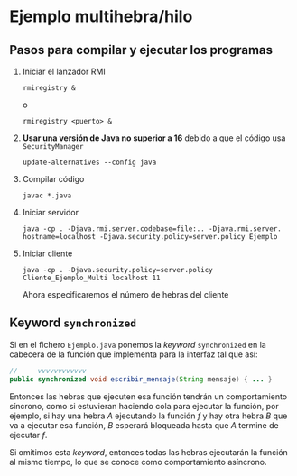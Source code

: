 # Ejemplo multihebra/hilo

## Pasos para compilar y ejecutar los programas

1. Iniciar el lanzador RMI
   ```
   rmiregistry &
   ```
   o
   ```
   rmiregistry <puerto> &
   ```

2. **Usar una versión de Java no superior a 16** debido a que el código usa `SecurityManager`
   ```
   update-alternatives --config java
   ```

3. Compilar código
   ```
   javac *.java
   ```

4. Iniciar servidor
   ```
   java -cp . -Djava.rmi.server.codebase=file:.. -Djava.rmi.server.     hostname=localhost -Djava.security.policy=server.policy Ejemplo
   ```

5. Iniciar cliente
   ```
   java -cp . -Djava.security.policy=server.policy Cliente_Ejemplo_Multi localhost 11
   ```
   Ahora especificaremos el número de hebras del cliente

## Keyword `synchronized`

Si en el fichero `Ejemplo.java` ponemos la *keyword* `synchronized` en la cabecera de la función que implementa para la interfaz tal que así:
```java
//     vvvvvvvvvvvv
public synchronized void escribir_mensaje(String mensaje) { ... }
```
Entonces las hebras que ejecuten esa función tendrán un comportamiento síncrono, como si estuvieran haciendo cola para ejecutar la función, por ejemplo, si hay una hebra $A$ ejecutando la función $f$ y hay otra hebra $B$ que va a ejecutar esa función, $B$ esperará bloqueada hasta que $A$ termine de ejecutar $f$.

Si omitimos esta *keyword*, entonces todas las hebras ejecutarán la función al mismo tiempo, lo que se conoce como comportamiento asíncrono.